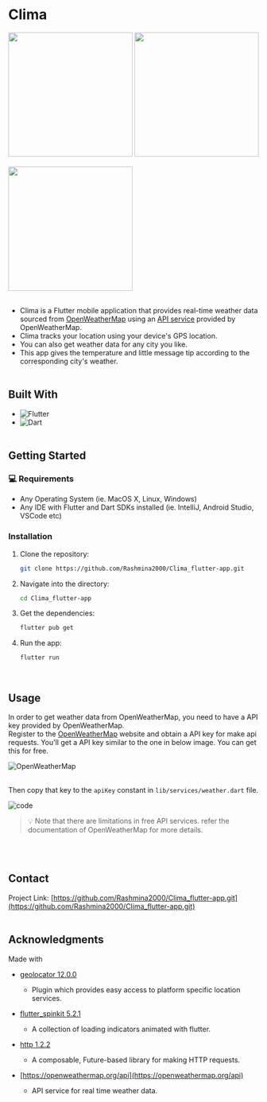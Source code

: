 # Clima
<img src="https://github.com/user-attachments/assets/a239a149-ea4e-4142-ae5b-7cf9e0f2a790" width="250">
<img src="https://github.com/user-attachments/assets/98852c75-12e6-477f-923e-f33d1a3129c2" width="250"><br><br>
<img src="https://github.com/user-attachments/assets/09611373-7cd0-4aef-9a1e-75bc09b9df87" width="250"><br><br>

-   Clima is a Flutter mobile application that provides real-time weather data sourced from [OpenWeatherMap](https://openweathermap.org) using an [API service](https://openweathermap.org/api) provided by OpenWeatherMap.
-   Clima tracks your location using your device's GPS location.
-   You can also get weather data for any city you like.
-   This app gives the temperature and little message tip according to the corresponding city's weather.
<br><br>

## Built With

* ![Flutter](https://img.shields.io/badge/Flutter-02569B.svg?style=for-the-badge&logo=Flutter&logoColor=white)
* ![Dart](https://img.shields.io/badge/Dart-0175C2.svg?style=for-the-badge&logo=Dart&logoColor=white)
<br><br>

## Getting Started
### 💻 Requirements

- Any Operating System (ie. MacOS X, Linux, Windows)
- Any IDE with Flutter and Dart SDKs installed (ie. IntelliJ, Android Studio, VSCode etc)

### Installation

1. Clone the repository:
   ```sh
   git clone https://github.com/Rashmina2000/Clima_flutter-app.git
   ```
2. Navigate into the directory:
   ```sh
   cd Clima_flutter-app
   ```
3. Get the dependencies:
   ```sh
   flutter pub get
   ```
4. Run the app:
   ```sh
   flutter run
   ```
<br>

## Usage
In order to get weather data from OpenWeatherMap, you need to have a API key provided by OpenWeatherMap.<br>
Register to the [OpenWeatherMap](https://home.openweathermap.org/users/sign_up) website and obtain a API key for make api requests. You'll get a API key similar to the one in below image. You can get this for free.

![OpenWeatherMap](https://github.com/user-attachments/assets/c94a5062-deee-44de-9097-73043ed366d6)<br><br>

Then copy that key to the `apiKey` constant in `lib/services/weather.dart` file.

![code](https://github.com/user-attachments/assets/110d0d45-aa45-482d-942d-735ad0ba51ed)<br>

> 💡 Note that there are limitations in free API services. refer the documentation of OpenWeatherMap for more details.

<br><br>

## Contact

Project Link: [https://github.com/Rashmina2000/Clima_flutter-app.git](https://github.com/Rashmina2000/Clima_flutter-app.git)
<br><br>

## Acknowledgments

Made with 
-  [geolocator 12.0.0](https://pub.dev/packages/geolocator)
    -  Plugin which provides easy access to platform specific location services.

-  [flutter_spinkit 5.2.1](https://pub.dev/packages/flutter_spinkit)
    -  A collection of loading indicators animated with flutter.

-  [http 1.2.2](https://pub.dev/packages/http)
    -  A composable, Future-based library for making HTTP requests.

-   [https://openweathermap.org/api](https://openweathermap.org/api)
      -   API service for real time weather data.  
